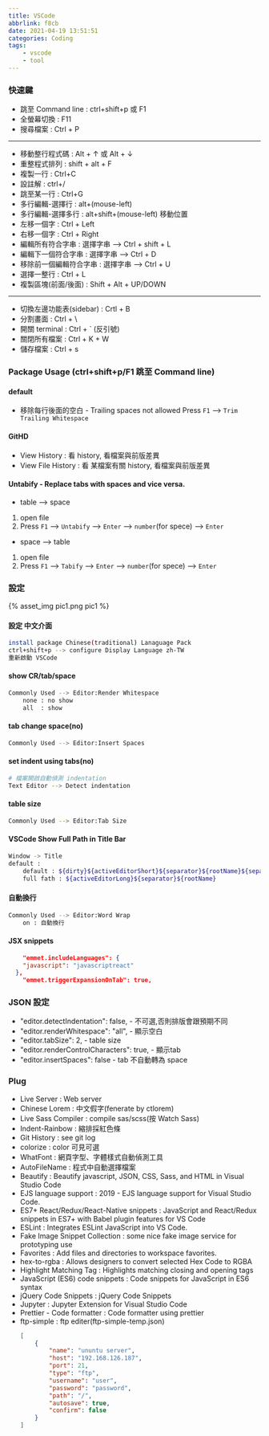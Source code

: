 ```yaml
---
title: VSCode
abbrlink: f8cb
date: 2021-04-19 13:51:51
categories: Coding
tags:
	- vscode
	- tool
---
```


### 快速鍵
+ 跳至 Command line : ctrl+shift+p 或 F1
+ 全螢幕切換 : F11
+ 搜尋檔案 : Ctrl + P
---
+ 移動整行程式碼 : Alt + ↑ 或 Alt + ↓
+ 重整程式排列 : shift + alt + F
+ 複製一行 : Ctrl+C
+ 設註解 : ctrl+/ 
+ 跳至某一行 : Ctrl+G
+ 多行編輯-選擇行   :  alt+(mouse-left)
+ 多行編輯-選擇多行 :  alt+shift+(mouse-left) 移動位置
+ 左移一個字 : Ctrl + Left
+ 右移一個字 : Ctrl + Right
+ 編輯所有符合字串 : 選擇字串 --> Ctrl + shift + L
+ 編輯下一個符合字串 : 選擇字串 --> Ctrl + D
+ 移除前一個編輯符合字串 : 選擇字串 --> Ctrl + U
+ 選擇一整行 : Ctrl + L
+ 複製區塊(前面/後面) : Shift + Alt + UP/DOWN
---
+ 切換左邊功能表(sidebar) : Crtl + B
+ 分割畫面 : Ctrl + \
+ 開關 terminal : Ctrl + ` (反引號)
+ 關閉所有檔案 : Ctrl + K + W
+ 儲存檔案   : Ctrl + s

<!--more-->

### Package Usage (ctrl+shift+p/F1 跳至 Command line)
#### default 
+ 移除每行後面的空白 - Trailing spaces not allowed
Press `F1` --> `Trim Trailing Whitespace`

#### GitHD
+ View History : 看 history, 看檔案與前版差異
+ View File History : 看 某檔案有關 history, 看檔案與前版差異

#### Untabify - Replace tabs with spaces and vice versa.
+ table --> space
1. open file
2. Press `F1` --> `Untabify` --> `Enter` --> `number`(for spece) --> `Enter`

+ space --> table
1. open file
2. Press `F1` --> `Tabify` --> `Enter` --> `number`(for spece) --> `Enter`

### 設定

<div style="width:700px">
	{% asset_img pic1.png pic1 %}
</div>

#### 設定 中文介面
``` bash
install package Chinese(traditional) Lanaguage Pack
ctrl+shift+p --> configure Display Language zh-TW
重新啟動 VSCode
```

#### show CR/tab/space
``` bash
Commonly Used --> Editor:Render Whitespace
	none : no show
	all  : show
```

#### tab change space(no)
``` bash
Commonly Used --> Editor:Insert Spaces
```

#### set indent using tabs(no)
``` bash
# 檔案開啟自動偵測 indentation 
Text Editor --> Detect indentation
```

#### table size 
``` bash
Commonly Used --> Editor:Tab Size
```

#### VSCode Show Full Path in Title Bar
``` bash
Window -> Title
default :
	default : ${dirty}${activeEditorShort}${separator}${rootName}${separator}${appName}
	full fath : ${activeEditorLong}${separator}${rootName}
```

#### 自動換行 
``` bash
Commonly Used --> Editor:Word Wrap
	on : 自動換行
```

#### JSX snippets
``` json
	"emmet.includeLanguages": {
    "javascript": "javascriptreact"
  },
	"emmet.triggerExpansionOnTab": true,
```
### JSON 設定
+ "editor.detectIndentation": false, - 不可選,否則排版會跟預期不同
+ "editor.renderWhitespace": "all", - 顯示空白
+ "editor.tabSize": 2, - table size
+ "editor.renderControlCharacters": true, - 顯示tab
+ "editor.insertSpaces": false - tab 不自動轉為 space

### Plug
+ Live Server : Web server
+ Chinese Lorem : 中文假字(fenerate by ctlorem)
+ Live Sass Compiler : compile sas/scss(按 Watch Sass)
+ Indent-Rainbow : 縮排採紅色條
+ Git History :  see git log
+ colorize : color 可見可選
+ WhatFont : 網頁字型、字體樣式自動偵測工具
+ AutoFileName : 程式中自動選擇檔案
+ Beautify : Beautify javascript, JSON, CSS, Sass, and HTML in Visual Studio Code
+ EJS language support : 2019 - EJS language support for Visual Studio Code.
+ ES7+ React/Redux/React-Native snippets : JavaScript and React/Redux snippets in ES7+ with Babel plugin features for VS Code
+ ESLint : Integrates ESLint JavaScript into VS Code.
+ Fake Image Snippet Collection :  some nice fake image service for prototyping use
+ Favorites : Add files and directories to workspace favorites. 
+ hex-to-rgba : Allows designers to convert selected Hex Code to RGBA
+ Highlight Matching Tag : Highlights matching closing and opening tags
+ JavaScript (ES6) code snippets : Code snippets for JavaScript in ES6 syntax
+ jQuery Code Snippets : jQuery Code Snippets
+ Jupyter : Jupyter Extension for Visual Studio Code
+ Prettier - Code formatter : Code formatter using prettier
+ ftp-simple : ftp editer(ftp-simple-temp.json)
	``` json
	[
		{
			"name": "ununtu server",
			"host": "192.168.126.187",
			"port": 21,
			"type": "ftp",
			"username": "user",
			"password": "password",
			"path": "/",
			"autosave": true,
			"confirm": false
		}
	]
	```


